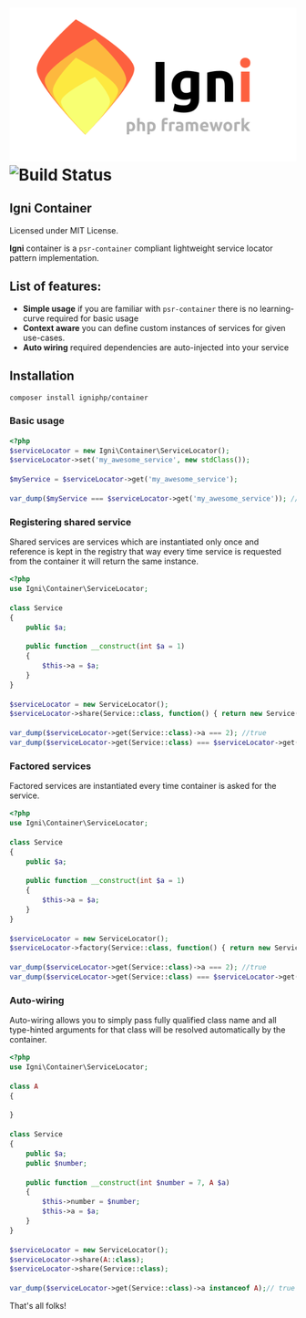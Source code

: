 # ![Igni logo](https://github.com/igniphp/common/blob/master/logo/full.svg) ![Build Status](https://travis-ci.org/igniphp/container.svg?branch=master)

## Igni Container
Licensed under MIT License.

**Igni** container is a `psr-container` compliant lightweight service locator pattern implementation.

## List of features:
- **Simple usage** if you are familiar with `psr-container` there is no learning-curve required for basic usage
- **Context aware** you can define custom instances of services for given use-cases.
- **Auto wiring** required dependencies are auto-injected into your service

## Installation

```
composer install igniphp/container
```

### Basic usage

```php
<?php
$serviceLocator = new Igni\Container\ServiceLocator();
$serviceLocator->set('my_awesome_service', new stdClass());

$myService = $serviceLocator->get('my_awesome_service');

var_dump($myService === $serviceLocator->get('my_awesome_service')); // returns true
```

### Registering shared service

Shared services are services which are instantiated only once and reference is kept in the
registry that way every time service is requested from the container it will return the same
instance.

```php
<?php
use Igni\Container\ServiceLocator;

class Service 
{
    public $a;
    
    public function __construct(int $a = 1) 
    {
        $this->a = $a;    
    }
}

$serviceLocator = new ServiceLocator();
$serviceLocator->share(Service::class, function() { return new Service(2); });

var_dump($serviceLocator->get(Service::class)->a === 2); //true
var_dump($serviceLocator->get(Service::class) === $serviceLocator->get(Service::class)); // true
```

### Factored services

Factored services are instantiated every time container is asked for the service.

```php
<?php
use Igni\Container\ServiceLocator;

class Service 
{
    public $a;
    
    public function __construct(int $a = 1) 
    {
        $this->a = $a;    
    }
}

$serviceLocator = new ServiceLocator();
$serviceLocator->factory(Service::class, function() { return new Service(2); });

var_dump($serviceLocator->get(Service::class)->a === 2); //true
var_dump($serviceLocator->get(Service::class) === $serviceLocator->get(Service::class)); // false
```

### Auto-wiring
Auto-wiring allows you to simply pass fully qualified class name and all type-hinted arguments for that class 
will be resolved automatically by the container.


```php
<?php
use Igni\Container\ServiceLocator;

class A
{
    
}

class Service 
{
    public $a;
    public $number;
    
    public function __construct(int $number = 7, A $a) 
    {
        $this->number = $number;
        $this->a = $a;    
    }
}

$serviceLocator = new ServiceLocator();
$serviceLocator->share(A::class);
$serviceLocator->share(Service::class);

var_dump($serviceLocator->get(Service::class)->a instanceof A);// true
```

That's all folks!
